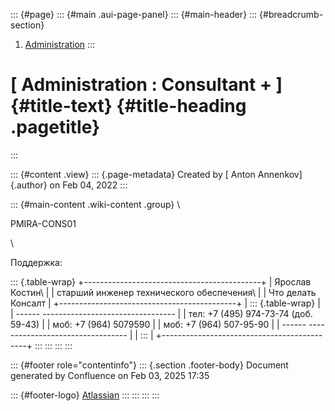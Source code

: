::: {#page}
::: {#main .aui-page-panel}
::: {#main-header}
::: {#breadcrumb-section}
1.  [Administration](index.html)
:::

[ Administration : Consultant + ]{#title-text} {#title-heading .pagetitle}
==============================================
:::

::: {#content .view}
::: {.page-metadata}
Created by [ Anton Annenkov]{.author} on Feb 04, 2022
:::

::: {#main-content .wiki-content .group}
\

PMIRA-CONS01

\

Поддержка:

::: {.table-wrap}
+--------------------------------------------+
| Ярослав Костин\                            |
| старший инженер технического обеспечения\  |
| Что делать Консалт                         |
+--------------------------------------------+
| ::: {.table-wrap}                          |
|   ------ --------------------------------- |
|   тел:   +7 (495) 974-73-74 (доб. 59-43)   |
|   моб:   +7 (964) 5079590                  |
|   моб:   +7 (964) 507-95-90                |
|   ------ --------------------------------- |
| :::                                        |
+--------------------------------------------+
:::
:::
:::
:::

::: {#footer role="contentinfo"}
::: {.section .footer-body}
Document generated by Confluence on Feb 03, 2025 17:35

::: {#footer-logo}
[Atlassian](http://www.atlassian.com/)
:::
:::
:::
:::
